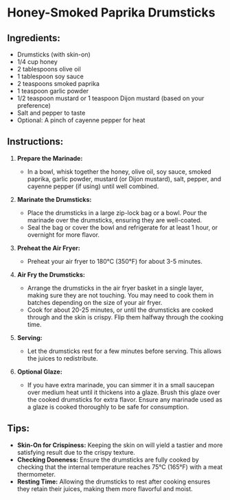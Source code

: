 # Honey-Smoked Paprika Drumsticks

## Ingredients:
- Drumsticks (with skin-on)
- 1/4 cup honey
- 2 tablespoons olive oil
- 1 tablespoon soy sauce
- 2 teaspoons smoked paprika
- 1 teaspoon garlic powder
- 1/2 teaspoon mustard or 1 teaspoon Dijon mustard (based on your preference)
- Salt and pepper to taste
- Optional: A pinch of cayenne pepper for heat

## Instructions:

1. **Prepare the Marinade:**
   - In a bowl, whisk together the honey, olive oil, soy sauce, smoked paprika, garlic powder, mustard (or Dijon mustard), salt, pepper, and cayenne pepper (if using) until well combined.

2. **Marinate the Drumsticks:**
   - Place the drumsticks in a large zip-lock bag or a bowl. Pour the marinade over the drumsticks, ensuring they are well-coated.
   - Seal the bag or cover the bowl and refrigerate for at least 1 hour, or overnight for more flavor.

3. **Preheat the Air Fryer:**
   - Preheat your air fryer to 180°C (350°F) for about 3-5 minutes.

4. **Air Fry the Drumsticks:**
   - Arrange the drumsticks in the air fryer basket in a single layer, making sure they are not touching. You may need to cook them in batches depending on the size of your air fryer.
   - Cook for about 20-25 minutes, or until the drumsticks are cooked through and the skin is crispy. Flip them halfway through the cooking time.

5. **Serving:**
   - Let the drumsticks rest for a few minutes before serving. This allows the juices to redistribute.

6. **Optional Glaze:**
   - If you have extra marinade, you can simmer it in a small saucepan over medium heat until it thickens into a glaze. Brush this glaze over the cooked drumsticks for extra flavor. Ensure any marinade used as a glaze is cooked thoroughly to be safe for consumption.

## Tips:
- **Skin-On for Crispiness:** Keeping the skin on will yield a tastier and more satisfying result due to the crispy texture.
- **Checking Doneness:** Ensure the drumsticks are fully cooked by checking that the internal temperature reaches 75°C (165°F) with a meat thermometer.
- **Resting Time:** Allowing the drumsticks to rest after cooking ensures they retain their juices, making them more flavorful and moist.
